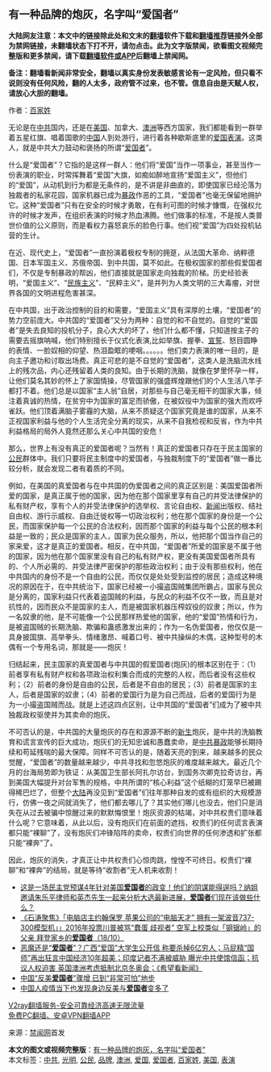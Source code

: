  <h2>有一种品牌的炮灰，名字叫“爱国者”</h2> <p class="notice"><b>大陆网友注意：本文中的链接除此处和文末的<a href="https://github.com/bannedbook/fanqiang" >翻墙</a>软件下载和<a href="https://github.com/killgcd/justmysocks/blob/master/README.md">翻墙推荐</a>链接外全部为禁网链接，未翻墙状态下打不开，请勿点击。此为文字版禁闻，欲看图文视频完整版和更多禁闻，请下载<a href="https://github.com/bannedbook/fanqiang">翻墙软件或APP</a>后翻墙上禁闻网。</p><p>备注：翻墙看新闻非常安全，翻墙以真实身份发表敏感言论有一定风险，但只看不说则没有任何风险，翻的人太多，政府管不过来，也不管。信息自由是天赋人权，请放心大胆的翻墙。</b></p>  <div class="entry"> <p>作者：<a href="https://www.bannedbook.org/bnews/tag/%E7%99%BE%E5%AE%B6%E5%A7%93/" class="st_tag internal_tag" rel="tag" title="标签 百家姓 下的日志">百家姓</a></p> <p>无论是在<a href="https://www.bannedbook.org/bnews/tag/%e4%b8%ad%e5%85%b1/" class="st_tag internal_tag" rel="tag" title="标签 中共 下的日志">中共</a>国内，还是在<a href="https://www.bannedbook.org/bnews/tag/%e7%be%8e%e5%9b%bd/" class="st_tag internal_tag" rel="tag" title="标签 美国 下的日志">美国</a>、加拿大、<a href="https://www.bannedbook.org/bnews/tag/%e6%be%b3%e6%b4%b2/" class="st_tag internal_tag" rel="tag" title="标签 澳洲 下的日志">澳洲</a>等西方国家，我们都能看到一群举着五星红旗、唱着国歌的<span class='wp_keywordlink_affiliate'><a href="https://www.bannedbook.org/" title="中国" target="_blank">中国</a></span>人到处游行，进行着各种歇斯底里的<a href="https://www.bannedbook.org/bnews/tag/%E7%88%B1%E5%9B%BD/" class="st_tag internal_tag" rel="tag" title="标签 爱国 下的日志">爱国</a><a href="https://www.bannedbook.org/bnews/tag/%E8%A1%A8%E6%BC%94/" class="st_tag internal_tag" rel="tag" title="标签 表演 下的日志">表演</a>。这类人，就是中共大力鼓动和褒扬的所谓“<a href="https://www.bannedbook.org/bnews/tag/%e7%88%b1%e5%9b%bd%e8%80%85/" class="st_tag internal_tag" rel="tag" title="标签 爱国者 下的日志">爱国者</a>”。</p>  <p>什么是“爱国者”？它指的是这样一群人：他们将“爱国”当作一项事业，甚至当作一份表演的职业，时常挥舞着“爱国”大旗，如痴如醉地宣扬“爱国主义”，但他们的“爱国”，从动机到行为都是无条件的，是不讲是非曲直的，即使国家已经沦落为独裁者的私家花园，国家机器已成为<span class='wp_keywordlink'><a href="https://www.bannedbook.org/forum11/topic276.html" title="禁片：评中国共产党的暴政" target="_blank">暴政</a></span>作恶的工具，“爱国者”也毫无保留地拥护它。这种“爱国者”只有在安全的时候才勇敢，在有利可图的时候才慷慨，在强权允许的时候才发声，在组织表演的时候才热血沸腾。他们做事的标准，不是按人类普世价值的公义原则，而是看权力喜怒哀乐的脸色行事。他们视“爱国”为四处投机钻营的生计。</p> <p>在近、现代史上，“爱国者”一直扮演着极权专制的拥趸，从法国大革命、纳粹德国、日本军国主义、苏俄帝国、到中共国，莫不如此。在极权国家的那些假爱国者们，不仅是专制暴政的帮凶，他们直接就是国家走向独裁的阶梯。历史经验表明，“爱国主义”、“<span class='wp_keywordlink'><a href="https://www.bannedbook.org/forum11/topic333.html" title="禁片：民族主义和三座大山" target="_blank">民族主义</a></span>”、“民粹主义”，是并列为人类文明的三大毒瘤，对世界各国的文明进程危害甚深。</p>  <p>在中共国，出于政治控制的目的和需要，“爱国主义”具有深厚的土壤，“爱国者”的势力空前庞大。中共国的“爱国者”又分为两种：自觉的和不自觉的。自觉的“爱国者”是失去良知的投机分子，良心大大的坏了，他们什么都不懂，只知道按主子的需要去摇旗呐喊，他们特别擅长于仪式化表演,比如举旗、握拳、<span class='wp_keywordlink'><a href="https://www.bannedbook.org/forum5/topic17.html" title="宣誓与预言" target="_blank">宣誓</a></span>、怒目圆睁的表情、一脸奴相的仰望、热泪盈眶的哽咽。。。。。。他们卖力表演的唯一目的，是向主子邀功和讨取出场费。真正可悲的是不自觉的“爱国者”，这类人是洗脑流水线上的残次品，内心还残留着人类的良知。由于长期的洗脑，就像在梦里怀孕一样，让他们莫名其妙的怀上了家国情操，尽管国家的强盛辉煌跟他们的个人生活八竿子都打不着。他们总是以国家“主人翁”自居，对那些与自己毫无相干的国家大事，倾注着真诚的热情，在贫穷中为国家的富足而骄傲，在被奴役中为国家的强大而欢呼雀跃。他们顶着满脑子雾霾的大脑，从来不质疑这个国家究竟是谁的国家，从来不正视国家利益与他的个人生活完全分离的现实，从来不自我检视和反省，作为中共利益格局的局外人竟然还那么关心中共国的安危！</p> <p>那么，世界上有没有真正的爱国者呢？当然有！真正的爱国者只存在于民主国家的<a href="https://www.bannedbook.org/bnews/tag/%e5%85%ac%e6%b0%91/" class="st_tag internal_tag" rel="tag" title="标签 公民 下的日志">公民</a>群体中。我们只要将民主制度中的爱国者，与独裁制度下的“爱国者”做一番比较分析，就会发现二者有着质的不同。</p>  <p>例如，在美国的真爱国者与在中共国的伪爱国者之间的真正区别是：美国爱国者所爱的国家，是真正属于他的国家，因为他在那个国家里享有自己的并受法律保护的私有财产权，享有个人的并受法律保护的选举权、言论自由权、<span class='wp_keywordlink_affiliate'><a href="https://www.bannedbook.org/" title="新闻">新闻</a></span>出版权、结社自由权、游行示威权、自由迁徙权等一切政治权利；他在那个国家的身份是一个公民，而国家保护每一个公民的合法权利，因而那个国家的利益与每个公民的根本利益是一致的；民众是国家的主人，国家为民众服务，所以，他把那个国当作自己的家来爱，这才是真正的爱国者。相反，在中共国，“爱国者”所爱的国家是不属于他的国家，因为他在那个国家里没有自己的私有财产权，更没有美国爱国者所具有的、个人所必需的、并受法律严密保护的那些政治权利；由于没有那些权利，他在中共国内的身份不是一个自由的公民，而仅仅是处处受到监控的居民；造成这种境况的原因在于，在中共统治下，国家已经被一小撮盗国贼集团所霸占，国家与民众是分离的，国家利益只代表着盗国贼的利益，与民众的利益不仅不一致，而且是对抗性的，因而民众不是国家的主人，而是被国家机器压榨奴役的奴隶；所以，作为一名奴隶的他，是不可能像一个公民那样热爱他的国家，他的“爱国”热情和行为，是被盗国贼的长期洗脑、欺骗和蛊惑激发出来的；作为一名伪爱国者，他仅仅是一具身披国旗、高举拳头、情绪激昂、喊着口号、被中共操纵的木偶，这种型号的木偶有一个专用名词，那就是——炮灰！</p> <p>归结起来，民主国家的真爱国者与中共国的假爱国者(炮灰)的根本区别在于：（1）前者享有私有财产权和各项政治权利集合而成的完整的人权，而后者没有这些权利；（2）前者的身份是自由的公民，后者是不自由的居民；（3）前者是国家的主人，后者是国家的奴隶；（4）前者的爱国行为是为自己而战，后者的爱国行为是为一小撮盗国贼而战。就是上述这四点区别，让中共国的“爱国者”们成为了被中共独裁政权驱使并为其卖命的炮灰。</p>  <p>不可否认的是，中共国的大量炮灰的存在和源源不断的<span class='wp_keywordlink'><a href="https://www.bannedbook.org/forum2/topic1642.html" title="正见网《新生》" target="_blank">新生</a></span>炮灰，是中共的洗脑教育和谎言宣传的巨大成功，炮灰们的无知忠诚和愚蠢卖命，是<span class='wp_keywordlink'><a href="https://www.bannedbook.org/forum11/topic276.html" title="禁片：评中国共产党的暴政" target="_blank">中共暴政</a></span>能够长期持续和苟延残喘的最大保障。同样不可否认的是，随着天亮的到来，越来越多的民众觉醒，“爱国者”的数量越来越少，中共寻找和忽悠炮灰的难度越来越大。最近几个月的台海局势即为铁证：从美国卫生部长阿扎尔访台，到国务次卿克拉奇访台，再到美国大幅提升对台军售的规格，中共所谓的“核心利益”这个纸糊的灯笼早巳被踢得稀巴烂了，但整个<span class='wp_keywordlink_affiliate'><a href="https://www.bannedbook.org/" title="大陆" target="_blank">大陆</a></span>再没见到“爱国者”们往年那种自发的或有组织的大规模游行，仿佛一夜之间就消失了，他们都去哪儿了？其实他们哪儿也没去，他们只是消失在从过去被骗中惊醒过来的默默悔恨里！炮灰资源的枯竭，对中共权贵们意味着什么呢？它意味着，从此以后，没有炮灰们在前面的遮挡，权贵们的任何谎言表演都只能“裸聊”了，没有炮灰们冲锋陷阵的卖命，权贵们向世界的任何渗透和扩张都只能“裸奔”了。</p> <p>因此，炮灰的消失，才真正让中共权贵们心惊肉跳，惶惶不可终日。权贵们“裸聊”和“裸奔”的结局，就是等待“收割者”无人机来收割！</p> <ul class='op-related-articles' title='相关阅读'> <li><a href='https://www.bannedbook.org/bnews/bannedvideo/20201106/1426496.html' target='_blank'>这是一场民主党预谋4年针对美国<b>爱国者</b>的政变！他们的阴谋能得逞吗？纳姐邀请朱乐平律师和英杰先生一起来分析大选最新进展，<b>爱国者</b>们现在该做些什么？</a></li> <li><a href='https://www.bannedbook.org/bnews/bannedvideo/20201019/1416411.html' target='_blank'>《石涛聚焦》「电脑店主约翰保罗 苹果公司的“电脑天才” 拥有一架波音737-300模型机」」2016年投票川普被骂“蠢蛋 歧视者” 空军上校类似「钢锯岭」的父亲 拜登家乡的<b>爱国者</b>（18/10）</a></li> <li><a href='https://www.bannedbook.org/bnews/bannedvideo/20201008/1411380.html' target='_blank'>恶魔还是“<b>爱国者</b>”？广西“爱国”大学生公开信 称要杀掉6亿穷人；马屁精“国师”再出狂言中国经济10年超美；印度记者不满被威胁 曝光中共使馆信函；抗议人权迫害 英国澳洲考虑抵制北京冬奥会；《希望看新闻》</a></li> <li><a href='https://www.bannedbook.org/bnews/cbnews/20201008/1410297.html' target='_blank'>中国“反美<b>爱国者</b>”骤增 已到“非常可怕”地步</a></li> <li><a href='https://www.bannedbook.org/bnews/headline/20201007/1409654.html' target='_blank'>中国人疫情当下也发现身边反美与<b>爱国者</b>变多了</a></li> </ul> <p class="texttj"> <a href="https://www.bannedbook.org/forum23/topic22702.html" target="_blank">V2ray翻墙服务-安全可靠经济高速无限流量</a><br/> <a href="https://github.com/bannedbook/fanqiang/wiki/%E7%A6%81%E9%97%BB%E7%BD%91%E5%AE%89%E5%8D%93%E7%BF%BB%E5%A2%99%E6%96%B0%E9%97%BBAPP" target="_blank">免费PC翻墙、安卓VPN翻墙APP</a></p><p>来源：<span class='wp_keywordlink_affiliate'><a href="https://www.bannedbook.org/" title="禁闻网">禁闻网</a></span>首发</p><a name='sharetosocial'></a>       <div><b>本文的图文或视频完整版</b>：<a href='https://www.bannedbook.org/bnews/comments/20201111/1428702.html'>有一种品牌的炮灰，名字叫“爱国者”</a></div>  </div><!--END ENTRY--> <div class="postfooter"> <div>本文标签：<a href="https://www.bannedbook.org/bnews/tag/%e4%b8%ad%e5%85%b1/" rel="tag">中共</a>, <a href="https://www.bannedbook.org/bnews/tag/%E5%85%89%E6%98%8E/" rel="tag">光明</a>, <a href="https://www.bannedbook.org/bnews/tag/%e5%85%ac%e6%b0%91/" rel="tag">公民</a>, <a href="https://www.bannedbook.org/bnews/tag/%E5%93%81%E7%89%8C/" rel="tag">品牌</a>, <a href="https://www.bannedbook.org/bnews/tag/%e6%be%b3%e6%b4%b2/" rel="tag">澳洲</a>, <a href="https://www.bannedbook.org/bnews/tag/%E7%88%B1%E5%9B%BD/" rel="tag">爱国</a>, <a href="https://www.bannedbook.org/bnews/tag/%e7%88%b1%e5%9b%bd%e8%80%85/" rel="tag">爱国者</a>, <a href="https://www.bannedbook.org/bnews/tag/%E7%99%BE%E5%AE%B6%E5%A7%93/" rel="tag">百家姓</a>, <a href="https://www.bannedbook.org/bnews/tag/%e7%be%8e%e5%9b%bd/" rel="tag">美国</a>, <a href="https://www.bannedbook.org/bnews/tag/%E8%A1%A8%E6%BC%94/" rel="tag">表演</a></div>  </div><!--END POSTFOOTER--> 